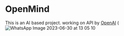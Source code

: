 # OpenMind
This is an AI based project.
working on API by [OpenAI](https://platform.openai.com/overview)
(![WhatsApp Image 2023-06-30 at 13 05 10](https://github.com/Adityakhalkar/OpenMind/assets/67951994/0393a356-a127-4c71-83b5-8b4912dcf0c5)

